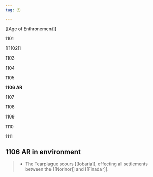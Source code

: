 ```yaml
---
tag: 🕛

---
```

[[Age of Enthronement]]


1101

[[1102]]

1103

1104

1105

**1106 AR**

1107

1108

1109

1110

1111



## 1106 AR in environment

>  - The Tearplague scours [[Iobaria]], effecting all settlements between the [[Norinor]] and [[Finadar]].






